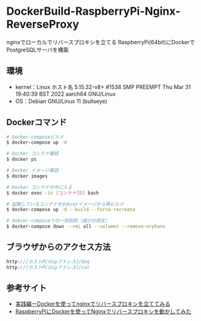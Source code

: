 # DockerBuild-RaspberryPi-Nginx-ReverseProxy

nginxでローカルでリバースプロキシを立てる
RaspberryPi(64bit)にDockerでPostgreSQLサーバを構築

## 環境
- kernel：Linux ホスト名 5.15.32-v8+ #1538 SMP PREEMPT Thu Mar 31 19:40:39 BST 2022 aarch64 GNU/Linux
- OS：Debian GNU/Linux 11 (bullseye)

## Dockerコマンド
```bash
# Docker-composeビルド
$ docker-compose up -d

# Docker コンテナ確認
$ docker ps

# Docker イメージ確認
$ docker images

# Docker コンテナの中に入る
$ docker exec -it [コンテナID] bash

# 起動しているコンテナをdokcerイメージから再ビルド
$ docker-compose up -d --build --force-recreate

# dokcer-composeでの一括削除（滅びの呪文）
$ docker-compose down --rmi all --volumes --remove-orphans
```

## ブラウザからのアクセス方法
```js
http://[ホストPCのipアドレス]/dog
http://[ホストPCのipアドレス]/cat
```

## 参考サイト
- [実践編ーDockerを使ってnginxでリバースプロキシを立ててみる](https://qiita.com/zawawahoge/items/d58ab6b746625e8d4457)
- [RaspberryPiにDockerを使ってNginxでリバースプロキシを動かしてみた](https://qiita.com/haytok/items/6f9ddf5978359779bb57?utm_source=pocket_mylist)
